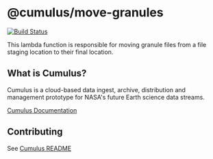 # @cumulus/move-granules

[![Build Status](https://travis-ci.org/nasa/cumulus.svg?branch=master)](https://travis-ci.org/nasa/cumulus)

This lambda function is responsible for moving granule files from a file staging location to their final location.

## What is Cumulus?

Cumulus is a cloud-based data ingest, archive, distribution and management prototype for NASA's future Earth science data streams.

[Cumulus Documentation](https://nasa.github.io/cumulus)

## Contributing

See [Cumulus README](https://github.com/nasa/cumulus/blob/master/README.md#installing-and-deploying)
